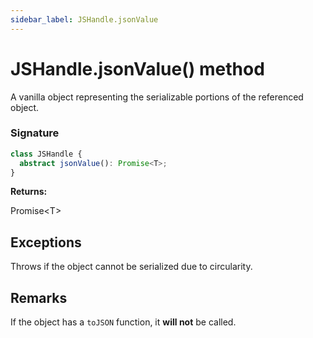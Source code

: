 ```yaml
---
sidebar_label: JSHandle.jsonValue
---
```


# JSHandle.jsonValue() method

A vanilla object representing the serializable portions of the referenced object.

### Signature

```typescript
class JSHandle {
  abstract jsonValue(): Promise<T>;
}
```

**Returns:**

Promise&lt;T&gt;

## Exceptions

Throws if the object cannot be serialized due to circularity.

## Remarks

If the object has a `toJSON` function, it **will not** be called.
